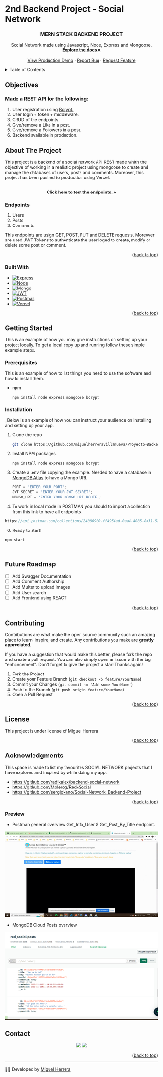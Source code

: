 # 2nd Backend Project - Social Network

 <h3 align="center">MERN STACK BACKEND PROJECT</h3>

  <p align="center">
    Social Network made using Javascript, Node, Express and Mongoose.
    <br />
    <a href="https://github.com/miguelherreravillanueva/Proyecto-Backend.Social_Network"><strong>Explore the docs »</strong></a>
    <br />
    <br />
    <a href="https://proyecto-backend-red-social-blond.vercel.app/">View Production Demo</a>
    ·
    <a href="https://github.com/miguelherreravillanueva/Proyecto-Backend.Social_Network/issues">Report Bug</a>
    ·
    <a href="https://github.com/miguelherreravillanueva/Proyecto-Backend.Social_Network/issues">Request Feature</a>
  </p>
</div>



<!-- TABLE OF CONTENTS -->
<details>
  <summary>Table of Contents</summary>
  <ol>
        <li><a href="#objectives">Objectives</a></li>
    <li>
      <a href="#about-the-project">About The Project</a>
      <ul>
        <li><a href="#endpoints">Endpoints</a></li>
         <li><a href="#built-with">Built With</a></li>
      </ul>   
    </li>
    <li>
      <a href="#getting-started">Getting Started</a>
      <ul>
        <li><a href="#prerequisites">Prerequisites</a></li>
        <li><a href="#installation">Installation</a></li>
      </ul>
    </li>
    <li><a href="#future-roadmap">Future Roadmap</a></li>
    <li><a href="#contributing">Contributing</a></li>
    <li><a href="#license">License</a></li>
    <li><a href="#acknowledgments">Acknowledgments</a></li>
    <li><a href="#contact">Contact</a></li>
  </ol>
</details>

<!-- ABOUT THE OBJECTIVES -->
## Objectives
### Made a REST API for the following:
<objectives>
  <ol>
    <li>User registration using <a href="https://www.npmjs.com/package/bcrypt">Bcrypt.</a></li>
    <li>User login + token + middleware.</a></li>
    <li>CRUD of the endpoints.</a></li>
    <li>Give/remove a Like in a post.</a></li>
    <li>Give/remove a Followers in a post.</a></li>
    <li>Backend available in production.</a></li>
  </ol>
</objectives>


<!-- ABOUT THE PROJECT -->
## About The Project

This project is a backend of a social network API REST made whith the objective of working in a realistic project using mongoose to create and manage the databases of users, posts and comments.
Moreover, this project has been pushed to production using Vercel.

  <p align="center">
    <br />
    <a href="https://proyecto-backend-red-social-blond.vercel.app/"><strong>Click here to test the endpoints. »</strong></a>
  </p>
</div>

### Endpoints

<endpoints>
 
  <ol>
    <li>Users</a></li>
    <li>Posts</a></li>
    <li>Comments</a></li>
  </ol>
</endpoints>

This endpoints are usign GET, POST, PUT and DELETE requests. 
Moreover are used JWT Tokens to authenticate the user loged to create, modify or delete some post or comment.


<p align="right">(<a href="#readme-top">back to top</a>)</p>


### Built With

* [![Express][Express.js]][Express.js-url]
* [![Node][Node.JS]][Node.JS-url]
* [![Mongo][MongoDB]][MongoDB-url]
* [![JWT]][JWT-url]
* [![Postman]][Postman-url]
* [![Vercel]][Vercel-url]


<p align="right">(<a href="#readme-top">back to top</a>)</p>



<!-- GETTING STARTED -->
## Getting Started

This is an example of how you may give instructions on setting up your project locally.
To get a local copy up and running follow these simple example steps.

### Prerequisites

This is an example of how to list things you need to use the software and how to install them.
* npm
  ```sh
  npm install node express mongoose bcrypt
  ```

### Installation

_Below is an example of how you can instruct your audience on installing and setting up your app.

1. Clone the repo
   ```sh
   git clone https://github.com/miguelherreravillanueva/Proyecto-Backend.Social_Network.git
   ```
3. Install NPM packages
   ```sh
   npm install node express mongoose bcrypt
   ```
4. Create a .env file copying the example. Needed to have a database in <a href="https://www.mongodb.com/">MongoDB Atlas</a> to have a Mongo URI.

   ```js
   PORT = 'ENTER YOUR PORT';
   JWT_SECRET = 'ENTER YOUR JWT SECRET';
   MONGO_URI = 'ENTER YOUR MONGO URI ROUTE';
   ```
5. To work in local mode in POSTMAN you should to import a collection from this link to have all endpoints.

  ```js
https://api.postman.com/collections/24080900-ff4954ad-0aa4-4085-8b31-52a3c8b2b640?access_key=PMAT-01GJ7YQ8MEXEQJSRT3S3QQE2KA
  ```
6. Ready to start!
  ```sh
  npm start
  ```


<p align="right">(<a href="#readme-top">back to top</a>)</p>


<!-- FUTURE -->
## Future Roadmap

- [ ] Add Swagger Documentation
- [ ] Add Comment Authorship
- [ ] Add Multer to upload images
- [ ] Add User search
- [ ] Add Frontend using REACT

<p align="right">(<a href="#readme-top">back to top</a>)</p>



<!-- CONTRIBUTING -->
## Contributing

Contributions are what make the open source community such an amazing place to learn, inspire, and create. Any contributions you make are **greatly appreciated**.

If you have a suggestion that would make this better, please fork the repo and create a pull request. You can also simply open an issue with the tag "enhancement".
Don't forget to give the project a star! Thanks again!

1. Fork the Project
2. Create your Feature Branch (`git checkout -b feature/YourName`)
3. Commit your Changes (`git commit -m 'Add some YourName'`)
4. Push to the Branch (`git push origin feature/YourName`)
5. Open a Pull Request

<p align="right">(<a href="#readme-top">back to top</a>)</p>



<!-- LICENSE -->
## License

This project is under license of Miguel Herrera

<p align="right">(<a href="#readme-top">back to top</a>)</p>



<!-- ACKNOWLEDGMENTS -->
## Acknowledgments

This space is made to list my favourites SOCIAL NETWORK projects that I have explored and inspired by while doing my app.

* https://github.com/radikalex/backend-social-network
* https://github.com/Molerog/Red-Social
* https://github.com/sergiokano/Social-Network_Backend-Project


<p align="right">(<a href="#readme-top">back to top</a>)</p>



<!-- PREVIEW -->
### Preview 

- Postman general overview
    Get_Info_User & Get_Post_By_Title endpoint.

![foto](assets/screen-recording.gif)


- MongoDB Cloud Posts overview

![foto](assets/mongoDBPost.png)



<!-- CONTACT -->
## Contact 
  <p align="center">
<a href = "mailto:mirkouda@gmail.com"><img src="https://img.shields.io/badge/-Gmail-%23333?style=for-the-badge&logo=gmail&logoColor=white" target="_blank"></a>
    <a href="https://www.linkedin.com/in/mherrevi/" target="_blank"><img src="https://img.shields.io/badge/-LinkedIn-%230077B5?style=for-the-badge&logo=linkedin&logoColor=white" target="_blank"></a> 
</p>

<p align="right">(<a href="#readme-top">back to top</a>)</p>

---
👨‍💻️ Developed by [Miguel Herrera](https://github.com/miguelherreravillanueva)

<!-- MARKDOWN LINKS & IMAGES -->
<!-- https://www.markdownguide.org/basic-syntax/#reference-style-links -->

[linkedin-shield]: https://img.shields.io/badge/-LinkedIn-black.svg?style=for-the-badge&logo=linkedin&colorB=555
[linkedin-url]: https://linkedin.com/in/sergiocano-dev
[product-screenshot]: images/screenshot.png
[Next.js]: https://img.shields.io/badge/next.js-000000?style=for-the-badge&logo=nextdotjs&logoColor=white
[Next-url]: https://nextjs.org/
[React.js]: https://img.shields.io/badge/React-20232A?style=for-the-badge&logo=react&logoColor=61DAFB
[React-url]: https://reactjs.org/
[Vue.js]: https://img.shields.io/badge/Vue.js-35495E?style=for-the-badge&logo=vuedotjs&logoColor=4FC08D
[Vue-url]: https://vuejs.org/
[Angular.io]: https://img.shields.io/badge/Angular-DD0031?style=for-the-badge&logo=angular&logoColor=white
[Angular-url]: https://angular.io/
[JWT]: https://img.shields.io/badge/JWT-black?style=for-the-badge&logo=JSON%20web%20tokens
[JWT-url]: https://jwt.io/
[Vercel]: https://img.shields.io/badge/vercel-%23000000.svg?style=for-the-badge&logo=vercel&logoColor=white
[Vercel-url]: https://vercel.com/
[MongoDB]: https://img.shields.io/badge/MongoDB-%234ea94b.svg?style=for-the-badge&logo=mongodb&logoColor=white
[MongoDB-url]: https://www.mongodb.com/es
[Express.js]: https://img.shields.io/badge/express.js-%23404d59.svg?style=for-the-badge&logo=express&logoColor=%2361DAFB
[Express.js-url]: https://expressjs.com/
[Node.JS]: https://img.shields.io/badge/node.js-6DA55F?style=for-the-badge&logo=node.js&logoColor=white
[Node.JS-url]: https://nextjs.org/

[Postman]: https://img.shields.io/badge/Postman-FF6C37?style=for-the-badge&logo=postman&logoColor=white
[Postman-url]: https://www.postman.com/
